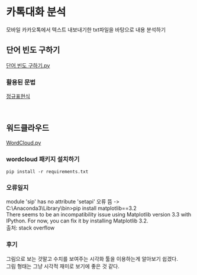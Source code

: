 # 카톡대화 분석
모바일 카카오톡에서 텍스트 내보내기한 txt파일을 바탕으로 내용 분석하기
<br>
## 단어 빈도 구하기
[단어 빈도 구하기.py](./chat_word_frequency.py)   

### 활용된 문법
[정규표현식](https://wikidocs.net/4308)

<br>

## 워드클라우드
[WordCloud.py](./chat_worldcloud.py)
### wordcloud 패키지 설치하기   
`pip install -r requirements.txt`<br>   

### 오류일지   
module 'sip' has no attribute 'setapi' 오류 뜸 -> C:\Anaconda3\Library\bin>pip install matplotlib==3.2   
There seems to be an incompatibility issue using Matplotlib version 3.3 with IPython. For now, you can fix it by installing Matplotlib 3.2.   
출처: stack overflow <br>   

### 후기
그림으로 보는 것말고 수치를 보여주는 시각화 툴을 이용하는게 알아보기 쉽겠다.   
그림 형태는 그냥 시각적 재미로 보기에 좋은 것 같다.
